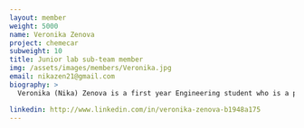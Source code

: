 ```yaml
---
layout: member
weight: 5000
name: Veronika Zenova
project: chemecar
subweight: 10
title: Junior lab sub-team member
img: /assets/images/members/Veronika.jpg
email: nikazen21@gmail.com
biography: >
  Veronika (Nika) Zenova is a first year Engineering student who is a part of the junior lab sub-team 2 of Chem E Car.  Nika helps develop a reaction in order to time the car and the motor as it travels the set distance at the competition.

linkedin: http://www.linkedin.com/in/veronika-zenova-b1948a175
---
```

